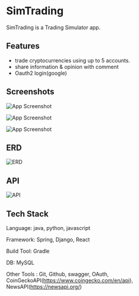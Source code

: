 
# SimTrading

SimTrading is a Trading Simulator app. 

## Features

- trade cryptocurrencies using up to 5 accounts.
- share information & opinion with comment
- Oauth2 login(google)


## Screenshots

![App Screenshot](https://user-images.githubusercontent.com/100294322/215311513-860d6c78-4da0-48f3-9739-204648231467.PNG)

![App Screenshot](https://user-images.githubusercontent.com/100294322/215311526-698eb7aa-8273-4c06-98b8-3c3a09cc1a59.PNG)

![App Screenshot](https://user-images.githubusercontent.com/100294322/215311527-d1b1b42f-4892-483f-a1d2-2df0fdbd3930.png)



## ERD

![ERD](https://user-images.githubusercontent.com/100294322/215312609-76eb0d38-96ce-49db-855d-6c9e0df9ca79.PNG)
## API

![API](https://user-images.githubusercontent.com/100294322/215315306-8e1f3183-a1e4-45b8-88dc-7c358e7e48f0.png)
## Tech Stack

Language: java, python, javascript

Framework: Spring, Django, React

Build Tool: Gradle

DB: MySQL

Other Tools : Git, Github, swagger, OAuth, CoinGeckoAPI(https://www.coingecko.com/en/api), NewsAPI(https://newsapi.org/)
